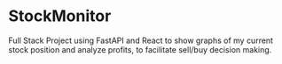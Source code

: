 # StockMonitor
Full Stack Project using FastAPI and React to show graphs of my current stock position and analyze profits, to facilitate sell/buy decision making. 
